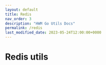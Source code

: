 ```yaml
---
layout: default
title: Redis
nav_order: 3
description: "HWM Go Utils Docs"
permalink: /redis
last_modified_date: 2023-05-24T12:00:00+0000
---
```


# Redis utils
